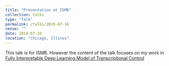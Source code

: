 ```yaml
---
title: "Presentation at ISMB"
collection: talks
type: "Talk"
permalink: /talks/2019-07-16
venue: ""
date: 2019-07-16
location: "Chicago, Illinos"
---
```


This talk is for ISMB. However the content of the talk focuses on my work in [Fully Interpretable Deep Learning Model of Transcriptional Control](https://academic.oup.com/bioinformatics/article/36/Supplement_1/i499/5870526)


